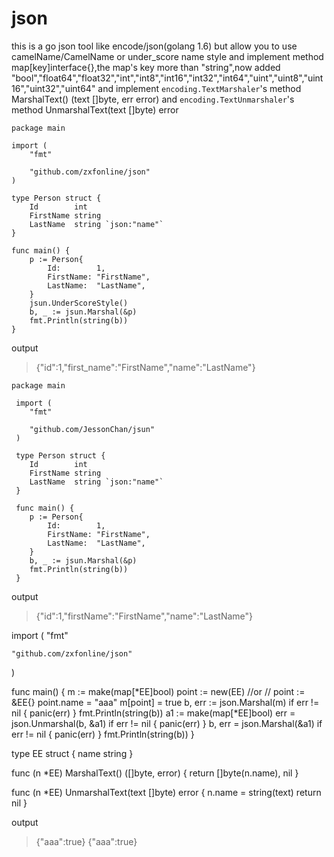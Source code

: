 # json
this is a go json tool like encode/json(golang 1.6) but allow you to use camelName/CamelName or under_score name style
and implement method map[key]interface{},the map's key more than "string",now added "bool","float64","float32","int","int8","int16","int32","int64","uint","uint8","uint16","uint32","uint64" 
and implement `encoding.TextMarshaler`'s method MarshalText() (text []byte, err error) and `encoding.TextUnmarshaler`'s method UnmarshalText(text []byte) error

    package main
    
    import (
    	"fmt"
    
    	"github.com/zxfonline/json"
    )
    
    type Person struct {
    	Id        int
    	FirstName string
    	LastName  string `json:"name"`
    }
    
    func main() {
    	p := Person{
    		Id:        1,
    		FirstName: "FirstName",
    		LastName:  "LastName",
    	}
    	jsun.UnderScoreStyle()
    	b, _ := jsun.Marshal(&p)
    	fmt.Println(string(b))
    }

output

> {"id":1,"first_name":"FirstName","name":"LastName"}


    package main
    
     import (
     	"fmt"
    
     	"github.com/JessonChan/jsun"
     )
    
     type Person struct {
     	Id        int
     	FirstName string
     	LastName  string `json:"name"`
     }
    
     func main() {
     	p := Person{
     		Id:        1,
     		FirstName: "FirstName",
     		LastName:  "LastName",
     	}
     	b, _ := jsun.Marshal(&p)
     	fmt.Println(string(b))
     }

output

> {"id":1,"firstName":"FirstName","name":"LastName"}


import (
	"fmt"

	"github.com/zxfonline/json"
)

func main() {
	m := make(map[*EE]bool)
	point := new(EE)
	//or
	//	point := &EE{}
	point.name = "aaa"
	m[point] = true
	b, err := json.Marshal(m)
	if err != nil {
		panic(err)
	}
	fmt.Println(string(b))
	a1 := make(map[*EE]bool)
	err = json.Unmarshal(b, &a1)
	if err != nil {
		panic(err)
	}
	b, err = json.Marshal(&a1)
	if err != nil {
		panic(err)
	}
	fmt.Println(string(b))
}

type EE struct {
	name string
}

func (n *EE) MarshalText() ([]byte, error) {
	return []byte(n.name), nil
}

func (n *EE) UnmarshalText(text []byte) error {
	n.name = string(text)
	return nil
}
	
output

> {"aaa":true}
> {"aaa":true}